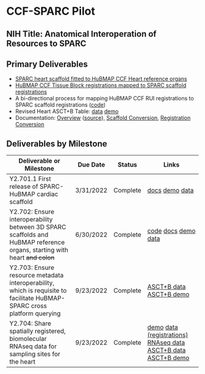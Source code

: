 # CCF-SPARC Pilot
## NIH Title: Anatomical Interoperation of Resources to SPARC

## Primary Deliverables

* [SPARC heart scaffold fitted to HuBMAP CCF Heart reference organs](https://hubmapconsortium.github.io/ccf-sparc-pilot/ccf-eui.html)
* [HuBMAP CCF Tissue Block registrations mapped to SPARC scaffold registrations](https://hubmapconsortium.github.io/ccf-sparc-pilot/scaffold-viewer-demo/)
* A bi-directional process for mapping HuBMAP CCF RUI registrations to SPARC scaffold registrations ([code](https://github.com/SPARC-FAIR-Codeathon/hubmap-link/tree/main/tissue-block))
* Revised Heart ASCT+B Table: [data](https://docs.google.com/spreadsheets/d/1UhEZpDxQLCJLLx0gnWYDMQP8M-dwjZo_vIyPfjBCcVM/edit#gid=1759721736) [demo](https://hubmapconsortium.github.io/ccf-asct-reporter/vis?selectedOrgans=heart-v1.1&playground=false)
* Documentation: [Overview](https://hubmapconsortium.github.io/ccf-sparc-pilot/hubmap-sparc-linkage-documentation.pdf) ([source](https://docs.google.com/document/d/1wtPNV5Yanms5P939ldKB9wRXeR1Lk5CadZ2nsCkO5Gs/edit)), [Scaffold Conversion](https://github.com/SPARC-FAIR-Codeathon/hubmap-link/tree/main/scaffold-to-ccf), [Registration Conversion](https://github.com/SPARC-FAIR-Codeathon/hubmap-link/blob/main/tissue-block/README.md)

## Deliverables by Milestone

| Deliverable or Milestone | Due Date | Status | Links
|---|:-:|:-:|---|
| Y2.701.1 First release of SPARC-HuBMAP cardiac scaffold | 3/31/2022| Complete | [docs](https://github.com/SPARC-FAIR-Codeathon/hubmap-link/tree/main/scaffold-to-ccf) [demo](https://hubmapconsortium.github.io/ccf-sparc-pilot/ccf-eui.html) [data](https://github.com/hubmapconsortium/ccf-sparc-pilot/tree/main/data) |
| Y2.702: Ensure interoperability between 3D SPARC scaffolds and HuBMAP reference organs, starting with heart ~~and colon~~ | 6/30/2022 | Complete | [code](https://github.com/SPARC-FAIR-Codeathon/hubmap-link/tree/main/tissue-block) [docs](https://github.com/SPARC-FAIR-Codeathon/hubmap-link/blob/main/tissue-block/README.md) [demo](https://hubmapconsortium.github.io/ccf-sparc-pilot/scaffold-viewer-demo/) [data](https://github.com/hubmapconsortium/ccf-sparc-pilot/tree/main/data/ccf-in-scaffolds) |
| Y2.703: Ensure resource metadata interoperability, which is requisite to facilitate HuBMAP-SPARC cross platform querying | 9/23/2022 | Complete | [ASCT+B data](https://docs.google.com/spreadsheets/d/1UhEZpDxQLCJLLx0gnWYDMQP8M-dwjZo_vIyPfjBCcVM/edit#gid=1759721736) [ASCT+B demo](https://hubmapconsortium.github.io/ccf-asct-reporter/vis?selectedOrgans=heart-v1.1&playground=false) |
| Y2.704: Share spatially registered, biomolecular RNAseq data for sampling sites for the heart | 9/23/2022 | Complete | [demo](https://hubmapconsortium.github.io/ccf-sparc-pilot/ccf-eui.html) [data (registrations)](https://github.com/hubmapconsortium/ccf-ui/blob/main/projects/ccf-eui/src/assets/sparc/data/rui_locations.jsonld) [RNAseq data](https://portal.hubmapconsortium.org/search?mapped_data_types[0]=sciRNA-seq&mapped_data_types[1]=sciRNA-seq%20%5BSalmon%5D&mapped_data_types[2]=snRNA-seq%20%2810x%20Genomics%20v3%29&origin_sample.mapped_organ[0]=Heart&entity_type[0]=Dataset) [ASCT+B data](https://docs.google.com/spreadsheets/d/1UhEZpDxQLCJLLx0gnWYDMQP8M-dwjZo_vIyPfjBCcVM/edit#gid=1759721736) [ASCT+B demo](https://hubmapconsortium.github.io/ccf-asct-reporter/vis?selectedOrgans=heart-v1.1&playground=false) |
